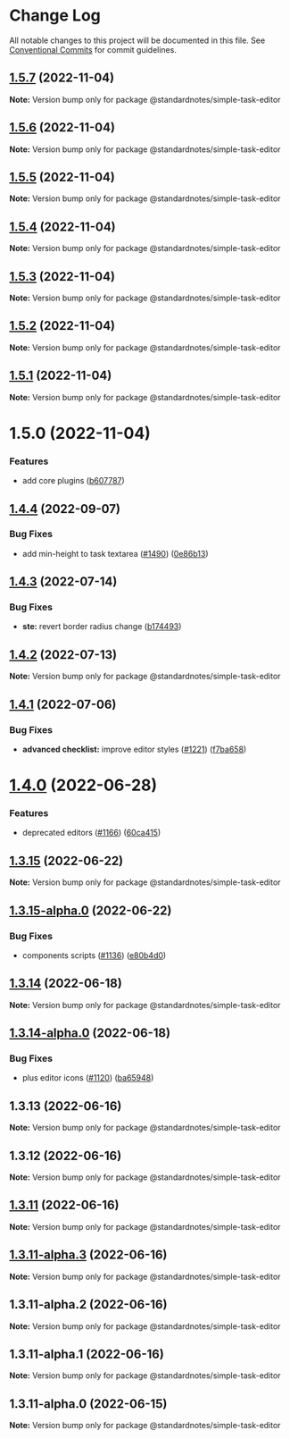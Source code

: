 # Change Log

All notable changes to this project will be documented in this file.
See [Conventional Commits](https://conventionalcommits.org) for commit guidelines.

## [1.5.7](https://github.com/standardnotes/plugins/compare/@standardnotes/simple-task-editor@1.5.6...@standardnotes/simple-task-editor@1.5.7) (2022-11-04)

**Note:** Version bump only for package @standardnotes/simple-task-editor

## [1.5.6](https://github.com/standardnotes/plugins/compare/@standardnotes/simple-task-editor@1.5.5...@standardnotes/simple-task-editor@1.5.6) (2022-11-04)

**Note:** Version bump only for package @standardnotes/simple-task-editor

## [1.5.5](https://github.com/standardnotes/plugins/compare/@standardnotes/simple-task-editor@1.5.4...@standardnotes/simple-task-editor@1.5.5) (2022-11-04)

**Note:** Version bump only for package @standardnotes/simple-task-editor

## [1.5.4](https://github.com/standardnotes/plugins/compare/@standardnotes/simple-task-editor@1.5.3...@standardnotes/simple-task-editor@1.5.4) (2022-11-04)

**Note:** Version bump only for package @standardnotes/simple-task-editor

## [1.5.3](https://github.com/standardnotes/plugins/compare/@standardnotes/simple-task-editor@1.5.2...@standardnotes/simple-task-editor@1.5.3) (2022-11-04)

**Note:** Version bump only for package @standardnotes/simple-task-editor

## [1.5.2](https://github.com/standardnotes/plugins/compare/@standardnotes/simple-task-editor@1.5.1...@standardnotes/simple-task-editor@1.5.2) (2022-11-04)

**Note:** Version bump only for package @standardnotes/simple-task-editor

## [1.5.1](https://github.com/standardnotes/plugins/compare/@standardnotes/simple-task-editor@1.5.0...@standardnotes/simple-task-editor@1.5.1) (2022-11-04)

**Note:** Version bump only for package @standardnotes/simple-task-editor

# 1.5.0 (2022-11-04)

### Features

* add core plugins ([b607787](https://github.com/standardnotes/plugins/commit/b60778762306f5647cb715102eab23083b266718))

## [1.4.4](https://github.com/standardnotes/app/compare/@standardnotes/simple-task-editor@1.4.3...@standardnotes/simple-task-editor@1.4.4) (2022-09-07)

### Bug Fixes

* add min-height to task textarea ([#1490](https://github.com/standardnotes/app/issues/1490)) ([0e86b13](https://github.com/standardnotes/app/commit/0e86b13a8f3b11ed99cdc49b3a44665396bfca98))

## [1.4.3](https://github.com/standardnotes/app/compare/@standardnotes/simple-task-editor@1.4.2...@standardnotes/simple-task-editor@1.4.3) (2022-07-14)

### Bug Fixes

* **ste:** revert border radius change ([b174493](https://github.com/standardnotes/app/commit/b174493b4ea3ca164cf5754ab791022b17b612ac))

## [1.4.2](https://github.com/standardnotes/app/compare/@standardnotes/simple-task-editor@1.4.1...@standardnotes/simple-task-editor@1.4.2) (2022-07-13)

**Note:** Version bump only for package @standardnotes/simple-task-editor

## [1.4.1](https://github.com/standardnotes/app/compare/@standardnotes/simple-task-editor@1.4.0...@standardnotes/simple-task-editor@1.4.1) (2022-07-06)

### Bug Fixes

* **advanced checklist:** improve editor styles ([#1221](https://github.com/standardnotes/app/issues/1221)) ([f7ba658](https://github.com/standardnotes/app/commit/f7ba6588a7d062e3ec82e6413042ce5d8cd075f7))

# [1.4.0](https://github.com/standardnotes/app/compare/@standardnotes/simple-task-editor@1.3.15...@standardnotes/simple-task-editor@1.4.0) (2022-06-28)

### Features

* deprecated editors ([#1166](https://github.com/standardnotes/app/issues/1166)) ([60ca415](https://github.com/standardnotes/app/commit/60ca4150446f9a14bb6a31416686c6d07a7d0cd9))

## [1.3.15](https://github.com/standardnotes/app/compare/@standardnotes/simple-task-editor@1.3.15-alpha.0...@standardnotes/simple-task-editor@1.3.15) (2022-06-22)

**Note:** Version bump only for package @standardnotes/simple-task-editor

## [1.3.15-alpha.0](https://github.com/standardnotes/app/compare/@standardnotes/simple-task-editor@1.3.14...@standardnotes/simple-task-editor@1.3.15-alpha.0) (2022-06-22)

### Bug Fixes

* components scripts ([#1136](https://github.com/standardnotes/app/issues/1136)) ([e80b4d0](https://github.com/standardnotes/app/commit/e80b4d0ffad495c758b593c30e1c4c754dda9b7e))

## [1.3.14](https://github.com/standardnotes/app/compare/@standardnotes/simple-task-editor@1.3.14-alpha.0...@standardnotes/simple-task-editor@1.3.14) (2022-06-18)

**Note:** Version bump only for package @standardnotes/simple-task-editor

## [1.3.14-alpha.0](https://github.com/standardnotes/app/compare/@standardnotes/simple-task-editor@1.3.13...@standardnotes/simple-task-editor@1.3.14-alpha.0) (2022-06-18)

### Bug Fixes

* plus editor icons ([#1120](https://github.com/standardnotes/app/issues/1120)) ([ba65948](https://github.com/standardnotes/app/commit/ba65948364a3fca7bfa5005c56802102c73ccd99))

## 1.3.13 (2022-06-16)

**Note:** Version bump only for package @standardnotes/simple-task-editor

## 1.3.12 (2022-06-16)

**Note:** Version bump only for package @standardnotes/simple-task-editor

## [1.3.11](https://github.com/standardnotes/app/compare/@standardnotes/simple-task-editor@1.3.11-alpha.3...@standardnotes/simple-task-editor@1.3.11) (2022-06-16)

**Note:** Version bump only for package @standardnotes/simple-task-editor

## [1.3.11-alpha.3](https://github.com/standardnotes/app/compare/@standardnotes/simple-task-editor@1.3.11-alpha.2...@standardnotes/simple-task-editor@1.3.11-alpha.3) (2022-06-16)

**Note:** Version bump only for package @standardnotes/simple-task-editor

## 1.3.11-alpha.2 (2022-06-16)

**Note:** Version bump only for package @standardnotes/simple-task-editor

## 1.3.11-alpha.1 (2022-06-16)

**Note:** Version bump only for package @standardnotes/simple-task-editor

## 1.3.11-alpha.0 (2022-06-15)

**Note:** Version bump only for package @standardnotes/simple-task-editor
